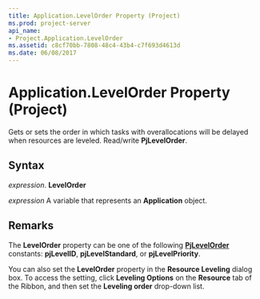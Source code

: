 ```yaml
---
title: Application.LevelOrder Property (Project)
ms.prod: project-server
api_name:
- Project.Application.LevelOrder
ms.assetid: c8cf70bb-7808-48c4-43b4-c7f693d4613d
ms.date: 06/08/2017
---
```



# Application.LevelOrder Property (Project)

Gets or sets the order in which tasks with overallocations will be delayed when resources are leveled. Read/write  **PjLevelOrder**.


## Syntax

 _expression_. **LevelOrder**

 _expression_ A variable that represents an **Application** object.


## Remarks

The  **LevelOrder** property can be one of the following **[PjLevelOrder](pjlevelorder-enumeration-project.md)** constants: **pjLevelID**, **pjLevelStandard**, or **pjLevelPriority**.

You can also set the  **LevelOrder** property in the **Resource Leveling** dialog box. To access the setting, click **Leveling Options** on the **Resource** tab of the Ribbon, and then set the **Leveling order** drop-down list.


